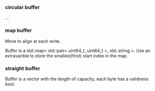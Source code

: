 ### circular buffer
...

### map buffer

Move to align at each write.

Buffer is a std::map< std::pair< uint64_t, uint64_t >, std::string >. Use an extravarible to store the smallest(first) start index in the map.

### straight buffer

Buffer is a vector with the length of capacity, each byte has a validness bool.
